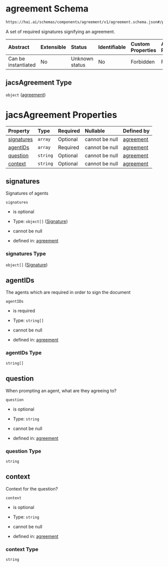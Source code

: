 # agreement Schema

```txt
https://hai.ai/schemas/components/agreement/v1/agreement.schema.json#/properties/jacsAgreement
```

A set of required signatures signifying an agreement.

| Abstract            | Extensible | Status         | Identifiable | Custom Properties | Additional Properties | Access Restrictions | Defined In                                                                                                         |
| :------------------ | :--------- | :------------- | :----------- | :---------------- | :-------------------- | :------------------ | :----------------------------------------------------------------------------------------------------------------- |
| Can be instantiated | No         | Unknown status | No           | Forbidden         | Forbidden             | none                | [header.schema.json\*](../../https:/hai.ai/schemas/=./schemas/header/v1/header.schema.json "open original schema") |

## jacsAgreement Type

`object` ([agreement](header-properties-agreement.md))

# jacsAgreement Properties

| Property                  | Type     | Required | Nullable       | Defined by                                                                                                                                    |
| :------------------------ | :------- | :------- | :------------- | :-------------------------------------------------------------------------------------------------------------------------------------------- |
| [signatures](#signatures) | `array`  | Optional | cannot be null | [agreement](agreement-properties-signatures.md "https://hai.ai/schemas/components/agreement/v1/agreement.schema.json#/properties/signatures") |
| [agentIDs](#agentids)     | `array`  | Required | cannot be null | [agreement](agreement-properties-agentids.md "https://hai.ai/schemas/components/agreement/v1/agreement.schema.json#/properties/agentIDs")     |
| [question](#question)     | `string` | Optional | cannot be null | [agreement](agreement-properties-question.md "https://hai.ai/schemas/components/agreement/v1/agreement.schema.json#/properties/question")     |
| [context](#context)       | `string` | Optional | cannot be null | [agreement](agreement-properties-context.md "https://hai.ai/schemas/components/agreement/v1/agreement.schema.json#/properties/context")       |

## signatures

Signatures of agents

`signatures`

* is optional

* Type: `object[]` ([Signature](header-properties-signature-1.md))

* cannot be null

* defined in: [agreement](agreement-properties-signatures.md "https://hai.ai/schemas/components/agreement/v1/agreement.schema.json#/properties/signatures")

### signatures Type

`object[]` ([Signature](header-properties-signature-1.md))

## agentIDs

The agents which are required in order to sign the document

`agentIDs`

* is required

* Type: `string[]`

* cannot be null

* defined in: [agreement](agreement-properties-agentids.md "https://hai.ai/schemas/components/agreement/v1/agreement.schema.json#/properties/agentIDs")

### agentIDs Type

`string[]`

## question

When prompting an agent, what are they agreeing to?

`question`

* is optional

* Type: `string`

* cannot be null

* defined in: [agreement](agreement-properties-question.md "https://hai.ai/schemas/components/agreement/v1/agreement.schema.json#/properties/question")

### question Type

`string`

## context

Context for the question?

`context`

* is optional

* Type: `string`

* cannot be null

* defined in: [agreement](agreement-properties-context.md "https://hai.ai/schemas/components/agreement/v1/agreement.schema.json#/properties/context")

### context Type

`string`
